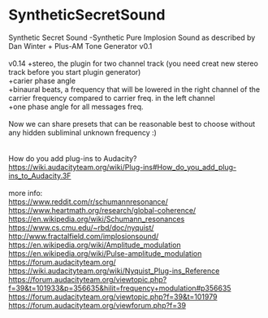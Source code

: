 # SyntheticSecretSound
Synthetic Secret Sound -Synthetic Pure Implosion Sound as described by Dan Winter + Plus-AM Tone Generator v0.1
<br><br>
v0.14 
  +stereo, the plugin for two channel track (you need creat new stereo track before you start plugin generator)<br>
  +carier phase angle<br>
  +binaural beats, a frequency that will be lowered in the right channel of the carrier frequency compared to carrier freq. in the left channel <br>
  +one phase angle for all messages freq.<br>
  <br>
Now we can share presets that can be reasonable best to choose without any hidden subliminal unknown frequency :)<br><br>
<br>
How do you add plug-ins to Audacity? https://wiki.audacityteam.org/wiki/Plug-ins#How_do_you_add_plug-ins_to_Audacity.3F <br><br>more info:<br>
https://www.reddit.com/r/schumannresonance/<br>
https://www.heartmath.org/research/global-coherence/
<br>https://en.wikipedia.org/wiki/Schumann_resonances<br>
https://www.cs.cmu.edu/~rbd/doc/nyquist/<br>
http://www.fractalfield.com/implosionsound/ 
<br>https://en.wikipedia.org/wiki/Amplitude_modulation <br>
https://en.wikipedia.org/wiki/Pulse-amplitude_modulation <br>
https://forum.audacityteam.org/<br>
https://wiki.audacityteam.org/wiki/Nyquist_Plug-ins_Reference<br>
https://forum.audacityteam.org/viewtopic.php?f=39&t=101933&p=356635&hilit=frequency+modulation#p356635<br>
https://forum.audacityteam.org/viewtopic.php?f=39&t=101979<br>
https://forum.audacityteam.org/viewforum.php?f=39<br><br>
